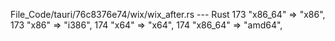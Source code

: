 File_Code/tauri/76c8376e74/wix/wix_after.rs --- Rust
173     "x86_64" => "x86",                                                                                                                                   173      "x86" => "i386",
174     "x64" => "x64",                                                                                                                                      174     "x86_64" => "amd64",

